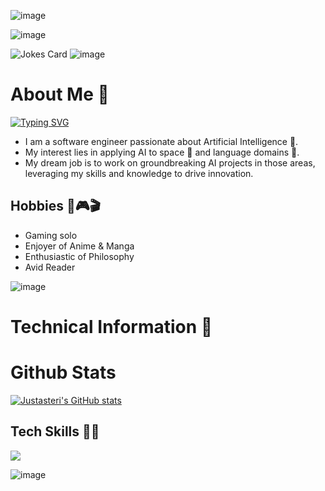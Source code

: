 ![image](https://github.com/JustAsteri/justastesri/assets/83469583/35ab7830-4c89-40e8-89ed-d1110c85ab14)

![image](https://github.com/JustAsteri/justastesri/assets/83469583/3204b852-e154-4208-8162-2c61ac19e7c1)

![Jokes Card](https://readme-jokes.vercel.app/api)
![image](https://github.com/JustAsteri/justastesri/assets/83469583/ae489dd0-5786-4700-a6e6-8b2ff27b4714)

# About Me 💬
[![Typing SVG](https://readme-typing-svg.demolab.com?font=JetBrains&lines=JustAsteri+says+こんにちは！👋)](https://git.io/typing-svg)
- I am a software engineer passionate about Artificial Intelligence 🤖.
- My interest lies in applying AI to space 🚀 and language domains 💬.
- My dream job is to work on groundbreaking AI projects in those areas, leveraging my skills and knowledge to drive innovation.

## Hobbies 🧩🎮🎬
- Gaming solo
- Enjoyer of Anime & Manga
- Enthusiastic of Philosophy
- Avid Reader

![image](https://github.com/JustAsteri/justastesri/assets/83469583/8df9be6d-b739-4177-8dcb-351a6438008b)

# Technical Information 🦾

# Github Stats

[![Justasteri's GitHub stats](https://github-readme-stats.vercel.app/api?username=justasteri&hide=stars)](https://github.com/anuraghazra/github-readme-stats)

## Tech Skills 🧑‍💻
<img
  src="https://cr-skills-chart-widget.azurewebsites.net/api/api?username=justasteri"
/>

![image](https://github.com/JustAsteri/justastesri/assets/83469583/f40ea13c-0335-4f14-8a3e-6bcc968d4cb9)

